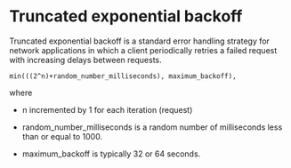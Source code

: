 # Truncated exponential backoff

Truncated exponential backoff is a standard error handling strategy for network applications in which a client periodically retries a failed request with increasing delays between requests.

```
min(((2^n)+random_number_milliseconds), maximum_backoff),
```

where 

- n incremented by 1 for each iteration (request)

- random_number_milliseconds is a random number of milliseconds less than or equal to 1000. 

- maximum_backoff is typically 32 or 64 seconds.